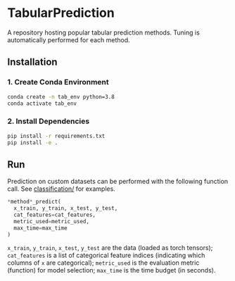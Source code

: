 # TabularPrediction
A repository hosting popular tabular prediction methods. Tuning is automatically performed for each method.


## Installation

### 1. Create Conda Environment
```bash
conda create -n tab_env python=3.8
conda activate tab_env
```

### 2. Install Dependencies
```bash
pip install -r requirements.txt
pip install -e .
```


## Run

Prediction on custom datasets can be performed with the following function call. See [classification/](classification/) for examples.
```python
*method*_predict(
  x_train, y_train, x_test, y_test,
  cat_features=cat_features,
  metric_used=metric_used,
  max_time=max_time
)
```

`x_train`, `y_train`, `x_test`, `y_test` are the data (loaded as torch tensors); `cat_features` is a list of categorical feature indices (indicating which columns of `x` are categorical); `metric_used` is the evaluation metric (function) for model selection; `max_time` is the time budget (in seconds).
